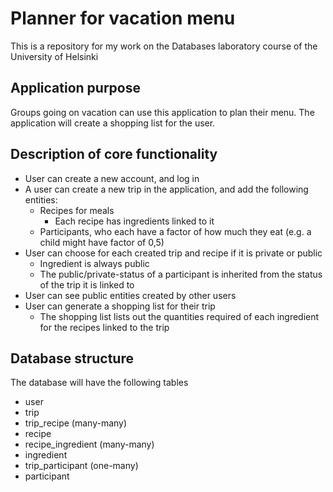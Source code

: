 # Planner for vacation menu 
This is a repository for my work on the Databases laboratory course of the University of Helsinki

## Application purpose
Groups going on vacation can use this application to plan their menu. The application will create a shopping list for the user.

## Description of core functionality
- User can create a new account, and log in
- A user can create a new trip in the application, and add the following entities:
    - Recipes for meals
        - Each recipe has ingredients linked to it
    - Participants, who each have a factor of how much they eat (e.g. a child might have factor of 0,5)
- User can choose for each created trip and recipe if it is private or public  
    - Ingredient is always public
    - The public/private-status of a participant is inherited from the status of the trip it is linked to
- User can see public entities created by other users
- User can generate a shopping list for their trip
    - The shopping list lists out the quantities required of each ingredient for the recipes linked to the trip

## Database structure
The database will have the following tables
- user
- trip
- trip_recipe (many-many)
- recipe
- recipe_ingredient (many-many)
- ingredient
- trip_participant (one-many)
- participant

